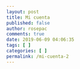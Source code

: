 ```yaml
---
layout: post
title: Mi cuenta
published: false
author: rosepac
comments: true
date: 2019-06-09 04:06:35
tags: [ ]
categories: [ ]
permalink: /mi-cuenta-2
---
```


